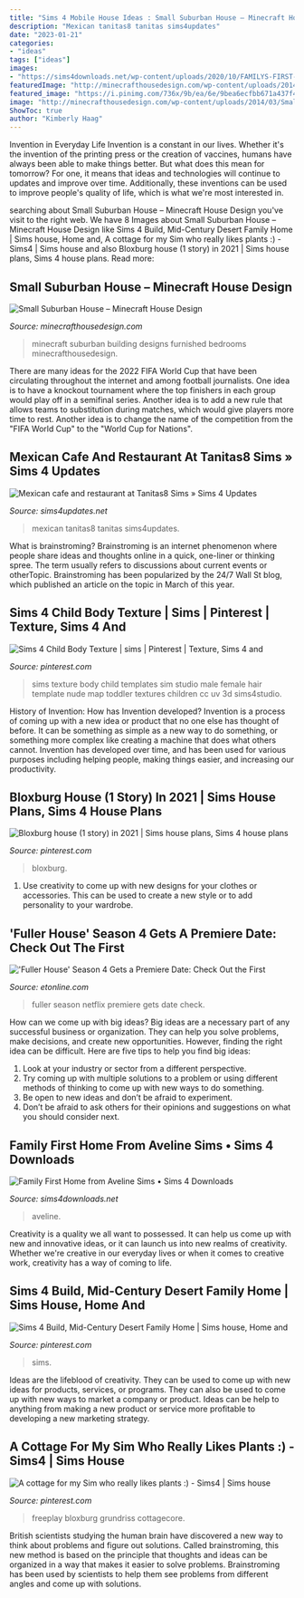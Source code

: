 ```yaml
---
title: "Sims 4 Mobile House Ideas : Small Suburban House – Minecraft House Design"
description: "Mexican tanitas8 tanitas sims4updates"
date: "2023-01-21"
categories:
- "ideas"
tags: ["ideas"]
images:
- "https://sims4downloads.net/wp-content/uploads/2020/10/FAMILYS-FIRST-HOME.jpg"
featuredImage: "http://minecrafthousedesign.com/wp-content/uploads/2014/03/Small-Suburban-House-Minecraft-building-ideas-4.jpg"
featured_image: "https://i.pinimg.com/736x/9b/ea/6e/9bea6ecfbb671a437f4654e6bd48b377.jpg"
image: "http://minecrafthousedesign.com/wp-content/uploads/2014/03/Small-Suburban-House-Minecraft-building-ideas-4.jpg"
ShowToc: true
author: "Kimberly Haag"
---
```



Invention in Everyday Life
Invention is a constant in our lives. Whether it's the invention of the printing press or the creation of vaccines, humans have always been able to make things better. But what does this mean for tomorrow? For one, it means that ideas and technologies will continue to updates and improve over time. Additionally, these inventions can be used to improve people's quality of life, which is what we're most interested in.

	

		
searching about Small Suburban House – Minecraft House Design you've visit to the right web. We have 8 Images about Small Suburban House – Minecraft House Design like Sims 4 Build, Mid-Century Desert Family Home | Sims house, Home and, A cottage for my Sim who really likes plants :) - Sims4 | Sims house and also Bloxburg house (1 story) in 2021 | Sims house plans, Sims 4 house plans. Read more:
		
    
## Small Suburban House – Minecraft House Design

<img loading=lazy src="http://minecrafthousedesign.com/wp-content/uploads/2014/03/Small-Suburban-House-Minecraft-building-ideas-4.jpg" onerror="this.onerror=null;this.src='https://tse3.mm.bing.net/th?id=OIP.12LKigqaVM4zjx5SJkEOewHaEJ&amp;pid=15.1';" alt="Small Suburban House – Minecraft House Design">

_Source: minecrafthousedesign.com_

>minecraft suburban building designs furnished bedrooms minecrafthousedesign. 

	

There are many ideas for the 2022 FIFA World Cup that have been circulating throughout the internet and among football journalists. One idea is to have a knockout tournament where the top finishers in each group would play off in a semifinal series. Another idea is to add a new rule that allows teams to substitution during matches, which would give players more time to rest. Another idea is to change the name of the competition from the "FIFA World Cup" to the "World Cup for Nations".

    
## Mexican Cafe And Restaurant At Tanitas8 Sims » Sims 4 Updates

<img loading=lazy src="https://sims4updates.net/wp-content/uploads/2017/05/1247-670x357.jpg" onerror="this.onerror=null;this.src='https://tse3.mm.bing.net/th?id=OIP.tTrhhc1OpNLERtGcWx6F4QHaD8&amp;pid=15.1';" alt="Mexican cafe and restaurant at Tanitas8 Sims » Sims 4 Updates">

_Source: sims4updates.net_

>mexican tanitas8 tanitas sims4updates. 

	

What is brainstroming?
Brainstroming is an internet phenomenon where people share ideas and thoughts online in a quick, one-liner or thinking spree. The term usually refers to discussions about current events or otherTopic. Brainstroming has been popularized by the 24/7 Wall St blog, which published an article on the topic in March of this year.

    
## Sims 4 Child Body Texture | Sims | Pinterest | Texture, Sims 4 And

<img loading=lazy src="https://s-media-cache-ak0.pinimg.com/736x/e6/65/83/e665834fd7de3761f604cd8077317cf2.jpg" onerror="this.onerror=null;this.src='https://tse1.mm.bing.net/th?id=OIP.ZJLW0Ikepz8n9GH6DIZ9swHaO0&amp;pid=15.1';" alt="Sims 4 Child Body Texture | sims | Pinterest | Texture, Sims 4 and">

_Source: pinterest.com_

>sims texture body child templates sim studio male female hair template nude map toddler textures children cc uv 3d sims4studio. 

	

History of Invention: How has Invention developed?
Invention is a process of coming up with a new idea or product that no one else has thought of before. It can be something as simple as a new way to do something, or something more complex like creating a machine that does what others cannot. Invention has developed over time, and has been used for various purposes including helping people, making things easier, and increasing our productivity.

    
## Bloxburg House (1 Story) In 2021 | Sims House Plans, Sims 4 House Plans

<img loading=lazy src="https://i.pinimg.com/736x/0b/d7/cc/0bd7ccd1c271d5d82ae191454a9c2ec0.jpg" onerror="this.onerror=null;this.src='https://tse3.mm.bing.net/th?id=OIP.lf5Ur7P1-cbv9aDeyztv0gHaFi&amp;pid=15.1';" alt="Bloxburg house (1 story) in 2021 | Sims house plans, Sims 4 house plans">

_Source: pinterest.com_

>bloxburg. 

	

1. Use creativity to come up with new designs for your clothes or accessories. This can be used to create a new style or to add personality to your wardrobe.

    
## &#039;Fuller House&#039; Season 4 Gets A Premiere Date: Check Out The First

<img loading=lazy src="https://www.etonline.com/sites/default/files/styles/970xh/public/images/2018-10/fh_401_unit_01001_r.jpg?itok=ImT0b1y7" onerror="this.onerror=null;this.src='https://tse3.mm.bing.net/th?id=OIP.QFMTj_-AvRs-7UdiZ9LM4gHaE8&amp;pid=15.1';" alt="&#039;Fuller House&#039; Season 4 Gets a Premiere Date: Check Out the First">

_Source: etonline.com_

>fuller season netflix premiere gets date check. 

	

How can we come up with big ideas?
Big ideas are a necessary part of any successful business or organization. They can help you solve problems, make decisions, and create new opportunities. However, finding the right idea can be difficult. Here are five tips to help you find big ideas:
1. Look at your industry or sector from a different perspective.
2. Try coming up with multiple solutions to a problem or using different methods of thinking to come up with new ways to do something.
3. Be open to new ideas and don’t be afraid to experiment.
4. Don’t be afraid to ask others for their opinions and suggestions on what you should consider next.

    
## Family First Home From Aveline Sims • Sims 4 Downloads

<img loading=lazy src="https://sims4downloads.net/wp-content/uploads/2020/10/FAMILYS-FIRST-HOME.jpg" onerror="this.onerror=null;this.src='https://tse2.mm.bing.net/th?id=OIP.lMGjV94T08-vsL33C9oBmgHaEK&amp;pid=15.1';" alt="Family First Home from Aveline Sims • Sims 4 Downloads">

_Source: sims4downloads.net_

>aveline. 

	

Creativity is a quality we all want to possessed. It can help us come up with new and innovative ideas, or it can launch us into new realms of creativity. Whether we're creative in our everyday lives or when it comes to creative work, creativity has a way of coming to life.

    
## Sims 4 Build, Mid-Century Desert Family Home | Sims House, Home And

<img loading=lazy src="https://i.pinimg.com/736x/bc/64/bc/bc64bc9e553ee66edeb9592659ae7baa.jpg" onerror="this.onerror=null;this.src='https://tse2.mm.bing.net/th?id=OIP.IWljKYFShVuUmdq92T_yHwHaHa&amp;pid=15.1';" alt="Sims 4 Build, Mid-Century Desert Family Home | Sims house, Home and">

_Source: pinterest.com_

>sims. 

	

Ideas are the lifeblood of creativity. They can be used to come up with new ideas for products, services, or programs. They can also be used to come up with new ways to market a company or product. Ideas can be help to anything from making a new product or service more profitable to developing a new marketing strategy.

    
## A Cottage For My Sim Who Really Likes Plants :) - Sims4 | Sims House

<img loading=lazy src="https://i.pinimg.com/736x/9b/ea/6e/9bea6ecfbb671a437f4654e6bd48b377.jpg" onerror="this.onerror=null;this.src='https://tse3.mm.bing.net/th?id=OIP.iGTvEdTB-HVDrPa8coJVdwHaEK&amp;pid=15.1';" alt="A cottage for my Sim who really likes plants :) - Sims4 | Sims house">

_Source: pinterest.com_

>freeplay bloxburg grundriss cottagecore. 

	

British scientists studying the human brain have discovered a new way to think about problems and figure out solutions. Called brainstroming, this new method is based on the principle that thoughts and ideas can be organized in a way that makes it easier to solve problems. Brainstroming has been used by scientists to help them see problems from different angles and come up with solutions.

